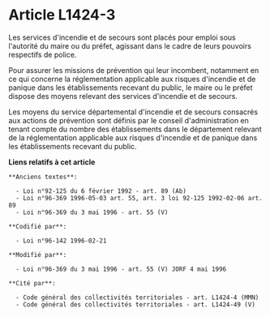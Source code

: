 # Article L1424-3

Les services d'incendie et de secours sont placés pour emploi sous l'autorité du maire ou du préfet, agissant dans le cadre
de leurs pouvoirs respectifs de police.

Pour assurer les missions de prévention qui leur incombent, notamment en ce qui concerne la réglementation applicable aux
risques d'incendie et de panique dans les établissements recevant du public, le maire ou le préfet dispose des moyens
relevant des services d'incendie et de secours.

Les moyens du service départemental d'incendie et de secours consacrés aux actions de prévention sont définis par le conseil
d'administration en tenant compte du nombre des établissements dans le département relevant de la réglementation applicable
aux risques d'incendie et de panique dans les établissements recevant du public.

**Liens relatifs à cet article**

	**Anciens textes**:

	  - Loi n°92-125 du 6 février 1992 - art. 89 (Ab)
	  - Loi n°96-369 1996-05-03 art. 55, art. 3 loi 92-125 1992-02-06 art. 89
	  - Loi n°96-369 du 3 mai 1996 - art. 55 (V)

	**Codifié par**:

	  - Loi n°96-142 1996-02-21

	**Modifié par**:

	  - Loi n°96-369 du 3 mai 1996 - art. 55 (V) JORF 4 mai 1996

	**Cité par**:

	  - Code général des collectivités territoriales - art. L1424-4 (MMN)
	  - Code général des collectivités territoriales - art. L1424-49 (V)
